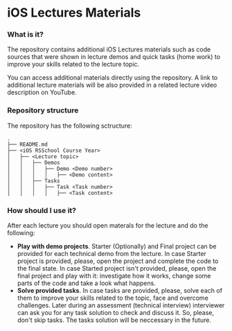 # iOS Lectures Materials

### What is it?

The repository contains additional iOS Lectures materials such as code sources that were shown in lecture demos and quick tasks (home work) to improve your skills related to the lecture topic.

You can access additional materials directly using the repository. A link to additional lecture materials will be also provided in a related lecture video description on YouTube.

### Repository structure

The repository has the following sctructure:

```
.
├── README.md
├── <iOS RSSchool Course Year> 
│   ├── <Lecture topic>
│   │   ├── Demos
│   │   │   ├── Demo <Demo number>
│   │   │   │   ├── <Demo content>
│   │   ├── Tasks
│   │   │   ├── Task <Task number>
│   │   │   │   ├── <Task content>
```

### How should I use it?

After each lecture you should open materals for the lecture and do the following:

- **Play with demo projects**. Starter (Optionally) and Final project can be provided for each technical demo from the lecture. In case Starter project is provided, please, open the project and complete the code to the final state. In case Started project isn't provided, please, open the final project and play with it: investigate how it works, change some parts of the code and take a look what happens.
- **Solve provided tasks**. In case tasks are provided, please, solve each of them to improve your skills related to the topic, face and overcome challenges. Later during an assessment (technical interview) interviewer can ask you for any task solution to check and discuss it. So, please, don't skip tasks. The tasks solution will be neccessary in the future.